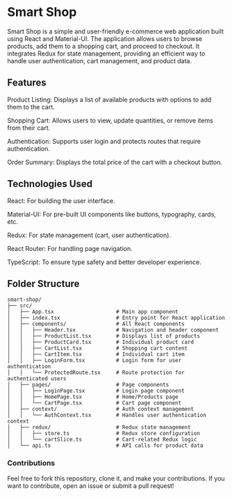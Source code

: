 # Smart Shop

Smart Shop is a simple and user-friendly e-commerce web application built using React and Material-UI. The application allows users to browse products, add them to a shopping cart, and proceed to checkout. It integrates Redux for state management, providing an efficient way to handle user authentication, cart management, and product data.

## Features

Product Listing: Displays a list of available products with options to add them to the cart.

Shopping Cart: Allows users to view, update quantities, or remove items from their cart.

Authentication: Supports user login and protects routes that require authentication.

Order Summary: Displays the total price of the cart with a checkout button.

## Technologies Used

React: For building the user interface.

Material-UI: For pre-built UI components like buttons, typography, cards, etc.

Redux: For state management (cart, user authentication).

React Router: For handling page navigation.

TypeScript: To ensure type safety and better developer experience.

## Folder Structure

```
smart-shop/
├── src/
│   ├── App.tsx                    # Main app component
│   ├── index.tsx                  # Entry point for React application
│   ├── components/                # All React components
│   │   ├── Header.tsx             # Navigation and header component
│   │   ├── ProductList.tsx        # Displays list of products
│   │   ├── ProductCard.tsx        # Individual product card
│   │   ├── CartList.tsx           # Shopping cart content
│   │   ├── CartItem.tsx           # Individual cart item
│   │   ├── LoginForm.tsx          # Login form for user authentication
│   │   └── ProtectedRoute.tsx     # Route protection for authenticated users
│   ├── pages/                     # Page components
│   │   ├── LoginPage.tsx          # Login page component
│   │   ├── HomePage.tsx           # Home/Products page
│   │   └── CartPage.tsx           # Cart page component
│   ├── context/                   # Auth context management
│   │   └── AuthContext.tsx        # Handles user authentication context
│   ├── redux/                     # Redux state management
│   │   ├── store.ts               # Redux store configuration
│   │   └── cartSlice.ts           # Cart-related Redux logic
│   └── api.ts                     # API calls for product data 

```

### Contributions

Feel free to fork this repository, clone it, and make your contributions. If you want to contribute, open an issue or submit a pull request!